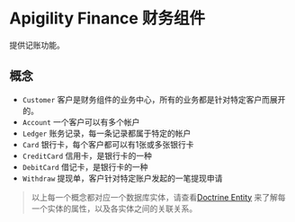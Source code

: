 # Apigility Finance 财务组件
提供记账功能。

## 概念

- `Customer` 客户是财务组件的业务中心，所有的业务都是针对特定客户而展开的。
- `Account` 一个客户可以有多个帐户
- `Ledger` 账务记录，每一条记录都属于特定的帐户
- `Card` 银行卡，每个客户都可以有1张或多张银行卡
- `CreditCard` 信用卡，是银行卡的一种
- `DebitCard` 借记卡，是银行卡的一种
- `Withdraw` 提现单，客户针对特定账户发起的一笔提现申请

> 以上每一个概念都对应一个数据库实体，请查看[Doctrine Entity](src/Doctrine/Entity)
来了解每一个实体的属性，以及各实体之间的关联关系。